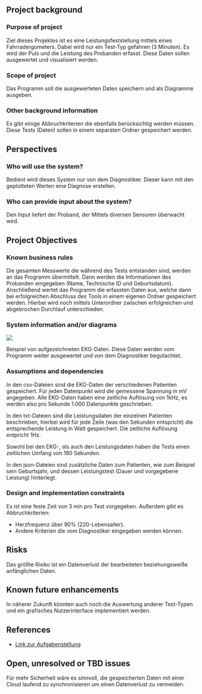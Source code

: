 ## Project background

### Purpose of project
Ziel dieses Projektes ist es eine Leistungsfeststellung mittels eines Fahrradergometers.
Dabei wird nur ein Test-Typ gefahren (3 Minuten).
Es wird der Puls und die Leistung des Probanden erfasst.
Diese Daten sollen ausgewertet und visualisiert werden.

### Scope of project
Das Programm soll die ausgewerteten Daten speichern und als Diagramme ausgeben.

### Other background information
Es gibt einige Abbruchkriterien die ebenfalls berücksichtig werden müssen.
Diese Tests (Daten) sollen in einem separaten Ordner gespeichert werden. 


## Perspectives
### Who will use the system?
Bedient wird dieses System nur von dem Diagnostiker.
Dieser kann mit den geplotteten Werten eine Diagnose erstellen.

### Who can provide input about the system?
Den Input liefert der Proband, der Mittels diversen Sensoren überwacht wird.


## Project Objectives
### Known business rules
Die gesamten Messwerte die während des Tests entstanden sind, werden an das Programm übermittelt.
Dann werden die Informationen des Probanden eingegeben (Name, Technische ID und Geburtsdatum).
Anschließend wertet das Programm die erfassten Daten aus, welche dann bei erfolgreichen Abschluss des Tools in einem eigenen Ordner gespeichert werden.
Hierbei wird noch mittels Unterordner zwischen erfolgreichen und abgebrochen Durchlauf unterschieden.

### System information and/or diagrams


![](ekg_example.png)

Beispiel von aufgezeichneten EKG-Daten.
Diese Daten werden vom Programm weiter ausgewertet und von dem Diagnostiker begutachtet.

### Assumptions and dependencies
In den csv-Dateien sind die EKG-Daten der verschiedenen Patienten gespeichert. Für jeden Datenpunkt wird die gemessene Spannung in mV angegeben. Alle EKG-Daten haben eine zeitliche Auflösung von 1kHz, es werden also pro Sekunde 1.000 Datenpunkte geschrieben. 

In den txt-Dateien sind die Leistungsdaten der einzelnen Patienten beschrieben, hierbei wird für jede Zeile (was den Sekunden entspricht) die entsprechende Leistung in Watt gespeichert. Die zeitliche Auflösung entpricht 1Hz.

Sowohl bei den EKG-, als auch den Leistungsdaten haben die Tests einen zeitlichen Umfang von 180 Sekunden.

In den json-Dateien sind zusätzliche Daten zum Patienten, wie zum Beispiel sein Geburtsjahr, und dessen Leistungstest (Dauer und vorgegebene Leistung) hinterlegt.


### Design and implementation constraints
Es ist eine feste Zeit von 3 min pro Test vorgegeben.
Außerdem gibt es Abbruchkriterien:
- Herzfrequenz über 90% (220-Lebensalter).
- Andere Kriterien die vom Diagnostiker eingegeben werden können.

## Risks
Das größte Risiko ist ein Datenverlust der bearbeiteten beziehungsweiße anfänglichen Daten.

## Known future enhancements
In näherer Zukunft könnten auch noch die Auswertung anderer Test-Typen und ein grafisches Nutzerinterface implementiert werden.


## References

- [Link zur Aufgabenstellung](tbd)

## Open, unresolved or TBD issues
Für mehr Sicherheit wäre es sinnvoll, die gespeicherten Daten mit einer Cloud laufend zu synchronisieren um einen Datenverlust zu vermeiden.

